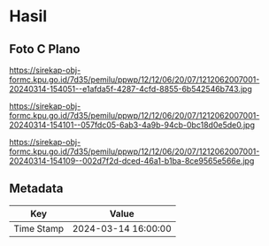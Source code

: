 # Hasil

## Foto C Plano

https://sirekap-obj-formc.kpu.go.id/7d35/pemilu/ppwp/12/12/06/20/07/1212062007001-20240314-154051--e1afda5f-4287-4cfd-8855-6b542546b743.jpg

https://sirekap-obj-formc.kpu.go.id/7d35/pemilu/ppwp/12/12/06/20/07/1212062007001-20240314-154101--057fdc05-6ab3-4a9b-94cb-0bc18d0e5de0.jpg

https://sirekap-obj-formc.kpu.go.id/7d35/pemilu/ppwp/12/12/06/20/07/1212062007001-20240314-154109--002d7f2d-dced-46a1-b1ba-8ce9565e566e.jpg


## Metadata

| Key        | Value               |
| ---------- | ------------------- |
| Time Stamp | 2024-03-14 16:00:00 |




